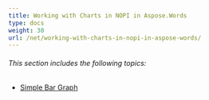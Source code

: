 ```yaml
---
title: Working with Charts in NOPI in Aspose.Words
type: docs
weight: 30
url: /net/working-with-charts-in-nopi-in-aspose-words/
---
```


###### This section includes the following topics: 

- [Simple Bar Graph](https://docs.aspose.com/words/net/simple-bar-graph/)
